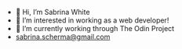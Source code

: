 - 👋 Hi, I’m Sabrina White
- 👀 I’m interested in working as a web developer! 
- 🌱 I’m currently working through The Odin Project
- sabrina.scherma@gmail.com
